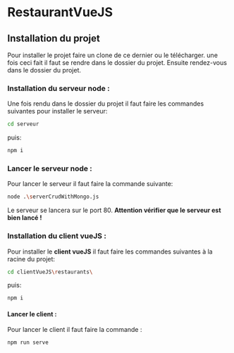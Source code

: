 # RestaurantVueJS

## Installation du projet
Pour installer le projet faire un clone de ce dernier ou le télécharger.
une fois ceci fait il faut se rendre dans le dossier du projet.
Ensuite rendez-vous dans le dossier du projet.
### Installation du serveur node :
Une fois rendu dans le dossier du projet il faut faire les commandes suivantes pour installer le serveur:
```sh
cd serveur
```
puis:
```sh
npm i
```

### Lancer le serveur node :
Pour lancer le serveur il faut faire la commande suivante:
```sh
node .\serverCrudWithMongo.js 
```


Le serveur se lancera sur le port 80. **Attention vérifier que le serveur est bien lancé !**

### Installation du client vueJS :
Pour installer le **client vueJS** il faut faire les commandes suivantes à la racine du projet:
```sh
cd clientVueJS\restaurants\
```
puis:
```sh
npm i
```
#### Lancer le client :
Pour lancer le client il faut faire la commande :
```sh
npm run serve
```
